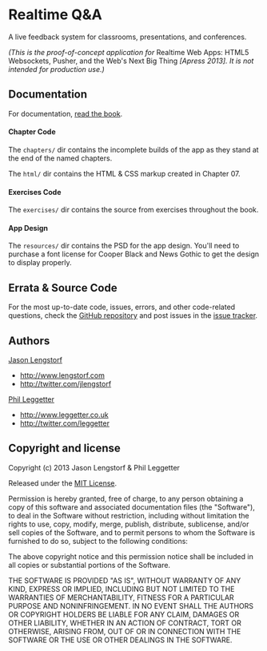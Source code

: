 Realtime Q&A
============

A live feedback system for classrooms, presentations, and conferences.

_(This is the proof-of-concept application for_ Realtime Web Apps: HTML5 Websockets, Pusher, and the Web's Next Big Thing _[Apress 2013]. It is not intended for production use.)_


Documentation
-------------

For documentation, [read the book][1].

#### Chapter Code

The `chapters/` dir contains the incomplete builds of the app as they stand at the end of the named chapters. 

The `html/` dir contains the HTML & CSS markup created in Chapter 07.

#### Exercises Code

The `exercises/` dir contains the source from exercises throughout the book.

#### App Design

The `resources/` dir contains the PSD for the app design. You'll need to 
purchase a font license for Cooper Black and News Gothic to get the design to 
display properly.


Errata & Source Code
--------------------

For the most up-to-date code, issues, errors, and other code-related questions, 
check the [GitHub repository][5] and post issues in the [issue tracker][6].


Authors
-------

[Jason Lengstorf][2]

* http://www.lengstorf.com
* http://twitter.com/jlengstorf

[Phil Leggetter][3]

* http://www.leggetter.co.uk
* http://twitter.com/leggetter


Copyright  and license
----------------------

Copyright (c) 2013 Jason Lengstorf & Phil Leggetter

Released under the [MIT License][4].

Permission is hereby granted, free of charge, to any person obtaining a copy of this software and associated documentation files (the "Software"), to deal in the Software without restriction, including without limitation the rights to use, copy, modify, merge, publish, distribute, sublicense, and/or sell copies of the Software, and to permit persons to whom the Software is furnished to do so, subject to the following conditions:

The above copyright notice and this permission notice shall be included in all copies or substantial portions of the Software.

THE SOFTWARE IS PROVIDED "AS IS", WITHOUT WARRANTY OF ANY KIND, EXPRESS OR IMPLIED, INCLUDING BUT NOT LIMITED TO THE WARRANTIES OF MERCHANTABILITY, FITNESS FOR A PARTICULAR PURPOSE AND NONINFRINGEMENT. IN NO EVENT SHALL THE AUTHORS OR COPYRIGHT HOLDERS BE LIABLE FOR ANY CLAIM, DAMAGES OR OTHER LIABILITY, WHETHER IN AN ACTION OF CONTRACT, TORT OR OTHERWISE, ARISING FROM, OUT OF OR IN CONNECTION WITH THE SOFTWARE OR THE USE OR OTHER DEALINGS IN THE SOFTWARE.

[1]: http://amzn.to/XKcBbG
[2]: https://github.com/jlengstorf
[3]: https://github.com/leggetter
[4]: http://opensource.org/licenses/mit-license.php
[5]: https://github.com/jlengstorf/realtimewebapps
[6]: https://github.com/jlengstorf/realtimewebapps/issues

